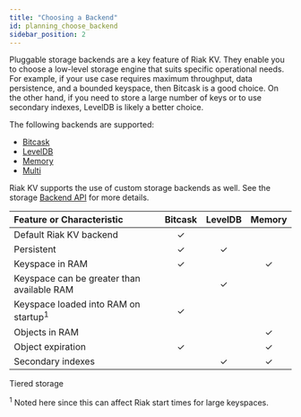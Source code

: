 ```yaml
---
title: "Choosing a Backend"
id: planning_choose_backend
sidebar_position: 2
---
```


[plan backend bitcask]: /docs/setup/planning/backend/bitcask
[plan backend leveldb]: /docs/setup/planning/backend/leveldb
[plan backend memory]: /docs/setup/planning/backend/memory
[plan backend multi]: /docs/setup/planning/backend/multi
[dev api backend]: /docs/developing/api/backend

Pluggable storage backends are a key feature of Riak KV. They enable you to
choose a low-level storage engine that suits specific operational needs.
For example, if your use case requires maximum throughput, data
persistence, and a bounded keyspace, then Bitcask is a good choice. On
the other hand, if you need to store a large number of keys or to use
secondary indexes, LevelDB is likely a better choice.

The following backends are supported:

* [Bitcask][plan backend bitcask]
* [LevelDB][plan backend leveldb]
* [Memory][plan backend memory]
* [Multi][plan backend multi]

Riak KV supports the use of custom storage backends as well. See the
storage [Backend API][dev api backend] for more details.

| Feature or Characteristic                       | Bitcask | LevelDB | Memory |
|:------------------------------------------------|:-------:|:-------:|:------:|
| Default Riak KV backend                         |    ✓    |         |        |
| Persistent                                      |    ✓    |    ✓    |        |
| Keyspace in RAM                                 |    ✓    |         |   ✓    |
| Keyspace can be greater than available RAM      |         |    ✓    |        |
| Keyspace loaded into RAM on startup<sup>1</sup> |    ✓    |         |        |
| Objects in RAM                                  |         |         |   ✓    |
| Object expiration                               |    ✓    |         |   ✓    |
| Secondary indexes                               |         |    ✓    |   ✓    |
Tiered storage

<sup>1</sup> Noted here since this can affect Riak start times for large
keyspaces.
